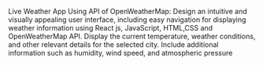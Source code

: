 Live Weather App Using API of OpenWeatherMap:
 Design an intuitive and visually appealing user interface, including easy navigation for displaying weather information using React js, JavaScript, HTML,CSS and OpenWeatherMap API. Display the current temperature, weather conditions, and other relevant details for the selected city. Include additional information such as humidity, wind speed, and atmospheric pressure
